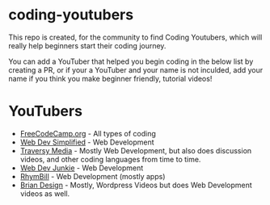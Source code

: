 # coding-youtubers

This repo is created, for the community to find Coding Youtubers, which will really help beginners start their coding journey.

You can add a YouTuber that helped you begin coding in the below list by creating a PR, or if your a YouTuber and your name is not inculded, add your name if you think you make beginner friendly, tutorial videos!

# YouTubers
- [FreeCodeCamp.org](https://www.youtube.com/Freecodecamp) - All types of coding
- [Web Dev Simplified](https://www.youtube.com/WebDevSimplified) - Web Development
- [Traversy Media](https://www.youtube.com/TraversyMedia) - Mostly Web Development, but also does discussion videos, and other coding languages from time to time.
- [Web Dev Junkie](https://www.youtube.com/WebDevJunkie) - Web Development
- [RhymBill](https://www.youtube.com/RhymBil) - Web Development (mostly apps)
- [Brian Design](https://www.youtube.com/channel/UCsKsymTY_4BYR-wytLjex7A) - Mostly, Wordpress Videos but does Web Development videos as well.

